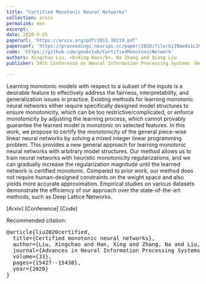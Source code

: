 ```yaml
---
title: "Certified Monotonic Neural Networks"
collection: arxiv
permalink: mnn
excerpt: 
date: 2020-9-25
paperurl: 'https://arxiv.org/pdf/2011.10219.pdf'
paperconf: 'https://proceedings.neurips.cc/paper/2020/file/b139aeda1c2914e3b579aafd3ceeb1bd-Paper.pdf'
code: 'https://github.com/gnobitab/CertifiedMonotonicNetwork'
authors: Xingchao Liu, <b>Xing Han</b>, Na Zhang and Qiang Liu
publisher: 34th Conference on Neural Information Processing Systems (NeurIPS 2020).

---
```

Learning monotonic models with respect to a subset of the inputs is a desirable feature to effectively address the fairness, interpretability, and generalization issues in practice. Existing methods for learning monotonic neural networks either require specifically designed model structures to ensure monotonicity, which can be too restrictive/complicated, or enforce monotonicity by adjusting the learning process, which cannot provably guarantee the learned model is monotonic on selected features. In this work, we propose to certify the monotonicity of the general piece-wise linear neural networks by solving a mixed integer linear programming problem. This provides a new general approach for learning monotonic neural networks with arbitrary model structures. Our method allows us to train neural networks with heuristic monotonicity regularizations, and we can gradually increase the regularization magnitude until the learned network is certified monotonic. Compared to prior work, our method does not require human-designed constraints on the weight space and also yields more accurate approximation. Empirical studies on various datasets demonstrate the efficiency of our approach over the state-of-the-art methods, such as Deep Lattice Networks.


[Arxiv] [Conference] [Code]

Recommended citation:
<pre>
@article{liu2020certified,
  title={Certified monotonic neural networks},
  author={Liu, Xingchao and Han, Xing and Zhang, Na and Liu, Qiang},
  journal={Advances in Neural Information Processing Systems},
  volume={33},
  pages={15427--15438},
  year={2020}
}
</pre>